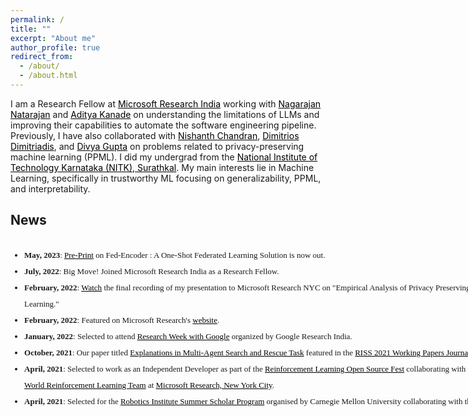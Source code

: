 ```yaml
---
permalink: /
title: ""
excerpt: "About me"
author_profile: true
redirect_from: 
  - /about/
  - /about.html
---
```

I am a Research Fellow at <a href="https://www.microsoft.com/en-us/research/lab/microsoft-research-india/" style="color: black; text-decoration: bold;"> Microsoft Research India</a> working with <a href="https://www.microsoft.com/en-us/research/people/nagarajn/" style="color: black; text-decoration: bold;"> Nagarajan Natarajan</a> and <a href="https://www.microsoft.com/en-us/research/people/kanadeaditya/" style="color: black; text-decoration: bold;">Aditya Kanade</a> on understanding the limitations of LLMs and improving their capabilities to automate the software engineering pipeline. Previously, I have also collaborated with <a href="https://www.microsoft.com/en-us/research/people/nichandr/" style="color: black; text-decoration: bold;"> Nishanth Chandran</a>, <a href="https://www.linkedin.com/in/dimdimitriadis" style="color: black; text-decoration: bold;"> Dimitrios Dimitriadis</a>, and <a href="https://www.microsoft.com/en-us/research/people/digup/" style="color: black; text-decoration: bold;">Divya Gupta</a> on problems related to privacy-preserving machine learning (PPML). I did my undergrad from the <a href="https://www.nitk.ac.in/" style="color: black; text-decoration: bold;">National Institute of Technology Karnataka (NITK), Surathkal</a>. My main interests lie in Machine Learning, specifically in trustworthy ML focusing on generalizability, PPML, and interpretability. 

## News
<div style="height:275px;width:775px;border:none;font:16px/26px Georgia, Garamond, Serif;overflow:auto;">
<font size="2"> 
<ul>
<li><strong>May, 2023</strong>: <a href="https://drive.google.com/file/u/1/d/1ioFzJXKpJw2s-tLULQm7TUPqT3yheL8I/view?usp=sharing" style="color: black; text-decoration: underline;">Pre-Print</a> on Fed-Encoder : A One-Shot Federated Learning Solution is now out.</li>
<li><strong>July, 2022</strong>: Big Move! Joined Microsoft Research India as a Research Fellow.</li>
<li><strong>February, 2022</strong>: <a href="https://www.youtube.com/watch?v=Ggnuwfiwn3E&t=1s" style="color: black; text-decoration: underline;">Watch</a> the final recording of my presentation to Microsoft Research NYC on "Empirical Analysis of Privacy Preserving Learning."</li>
<li><strong>February, 2022</strong>: Featured on Microsoft Research's <a href="https://www.microsoft.com/en-us/research/academic-program/rl-open-source-fest/alumni/" style="color: black; text-decoration: underline;">website</a>.</li>
<li> <strong>January, 2022</strong>: Selected to attend <a href="https://sites.google.com/view/researchweek2022" style="color: black; text-decoration: underline;">Research Week with Google</a> organized by Google Research India.</li>
<li> <strong>October, 2021</strong>: Our paper titled <a href="https://drive.google.com/file/d/1egaAl9N5xjb0VaWj3sdye5AXDIBYc0iH/view" style="color: black; text-decoration: underline;">Explanations in Multi-Agent Search and Rescue Task</a> featured in the <a href="https://riss.ri.cmu.edu/wp-content/uploads/2021/10/2021-CMU-RoboticsInstitute_SummerScholars-WorkingPapersJournal-Sized.pdf#page=270" style="color: black; text-decoration: underline;">RISS 2021 Working Papers Journal</a>. </li>
<li> <strong>April, 2021</strong>: Selected to work as an Independent Developer as part of the <a href="https://www.microsoft.com/en-us/research/academic-program/rl-open-source-fest/" style="color: black; text-decoration: underline;">Reinforcement Learning Open Source Fest</a> collaborating with the <a href="https://www.microsoft.com/en-us/research/project/real-world-reinforcement-learning/" style="color: black; text-decoration: underline;">Real World Reinforcement Learning Team</a> at <a href="https://www.microsoft.com/en-us/research/lab/microsoft-research-new-york/" style="color: black; text-decoration: underline;">Microsoft Research, New York City</a>. </li>
<li> <strong>April, 2021</strong>: Selected for the <a href="https://riss.ri.cmu.edu/" style="color: black; text-decoration: underline;">Robotics Institute Summer Scholar Program</a> organised by Carnegie Mellon University collaborating with the <a href="https://www.ri.cmu.edu/robotics-groups/advanced-agent-robotics-technology-lab/" style="color: black; text-decoration: underline;">Advanced Agent Robotics Technology Lab</a> team.
<li> <strong>March, 2020</strong>: Selected for the <a href="https://web-japps.ias.ac.in:8443/fellowship2020/index.html" style="color: black; text-decoration: underline;">Indian Academy of Sciences Summer Research Fellowship</a>. </li>
<li> <strong>December, 2019</strong>: Awarded the <a href="https://www.opjems.com/index.html" style="color: black; text-decoration: underline;">OP Jindal Engineering Scholarship</a>. </li>
<li> <strong>December, 2019</strong>: Finalist at the <a href="https://www.speakforindia.com/" style="color: black; text-decoration: underline;">Speak for India, Karnataka edition</a> debate competition. </li>
